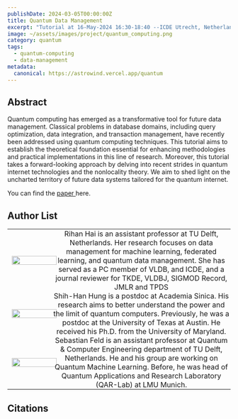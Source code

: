 ```yaml
---
publishDate: 2024-03-05T00:00:00Z
title: Quantum Data Management
excerpt: "Tutorial at 16-May-2024 16:30-18:40 --ICDE Utrecht, Netherlands"
image: ~/assets/images/project/quantum_computing.png
category: quantum
tags:
  - quantum-computing
  - data-management
metadata:
  canonical: https://astrowind.vercel.app/quantum
---
```


<style>
/* header {
    background-image: url('src/assets/images/project/quantum_computing.png');
    color: white;
} */
header p {
  color: white !important;
}

table {
  width: 100%;
  border-collapse: collapse;
}
td {
  /* border: 2px solid #ccc; */
  text-align: center;
  padding:0;
  margin:0;
  vertical-align:middle;
  width:auto;
}
img {
  width: 100%; /* Make images responsive within the cell */
  max-width: 100%; /* Limit maximum size */
  height: auto;
  margin: 5%;
  padding: 5%;
}
/* 
table col:first-child {
  width: 150px; /* Set width of the first column 
} */
</style>


## Abstract
Quantum computing has emerged as a transformative tool for future data management. Classical problems in database domains, including query optimization, data integration, and transaction management, have recently been addressed using quantum computing techniques. This tutorial aims to establish the theoretical foundation essential for enhancing methodologies and practical implementations in this line of research. Moreover, this tutorial takes a forward-looking approach by delving into recent strides in quantum internet technologies and the nonlocality theory. We aim to shed light on the uncharted territory of future data systems tailored for the quantum internet.

You can find the <a href="https://arxiv.org/pdf/2403.02856" target="_blank"> paper </a> here.

## Author List

<table>
  <colgroup>
    <col style="width: 20%;">
    <col style="width: auto;">
  </colgroup>
  <tr>
    <td><Image src="/src/assets/images/people/Rihan_Hai-WIS.jpg"></td>
    <td>Rihan Hai is an assistant professor at TU Delft, Netherlands. Her research focuses on data management for machine learning, federated learning, and quantum data management. She has served as a PC member of VLDB, and ICDE, and a journal reviewer for TKDE, VLDBJ, SIGMOD Record, JMLR and TPDS</td>
  </tr>
  <tr>
    <td><Image src="/src/assets/images/icde-tutorial/shih_han_hung_photo.jpg"></td>
    <td>Shih-Han Hung is a postdoc at Academia Sinica. His research aims to better understand the power and the limit of quantum computers. Previously, he was a postdoc at the University of Texas at Austin. He received his Ph.D. from the University of Maryland.</td>
  </tr>
  <tr>
    <td><Image src="/src/assets/images/icde-tutorial/sebastian_feld_photo.jpg"></td>
    <td>Sebastian Feld is an assistant professor at Quantum & Computer Engineering department of TU Delft, Netherlands. He and his group are working on Quantum Machine Learning. Before, he was head of Quantum Applications and Research Laboratory (QAR-Lab) at LMU Munich.</td>
  </tr>
</table>

<!-- | | | -->
<!-- |:--------------:|:---------:|
| ![image-1](~/assets/images/people/Rihan_Hai-WIS.jpg) | Rihan Hai is an assistant professor at TU Delft, Netherlands. Her research focuses on data management for machine learning, federated learning, and quantum data management. She has served as a PC member of VLDB, and ICDE, and a journal reviewer for TKDE, VLDBJ, SIGMOD Record, JMLR and TPDS |
| ![image-2](~/assets/images/icde-tutorial/shih_han_hung_photo.jpg) | Shih-Han Hung is a postdoc at Academia Sinica. His research aims to better understand the power and the limit of quantum computers. Previously, he was a postdoc at the University of Texas at Austin. He received his Ph.D. from the University of Maryland. |
| ![image-3](~/assets/images/icde-tutorial/sebastian_feld_photo.jpg) | Sebastian Feld is an assistant professor at Quantum & Computer Engineering department of TU Delft, Netherlands. He and his group are working on Quantum Machine Learning. Before, he was head of Quantum Applications and Research Laboratory (QAR-Lab) at LMU Munich. | -->

<!-- | <img src="src\assets\images\people\Rihan_Hai-WIS.jpg"> | Rihan Hai | (TU Delft) |
| <img src="src\assets\images\icde-tutorial\shih_han_hung_photo.jpg"> | Shih-Han Hung | (Academia Sinica)  |
| <img src = "src\assets\images\icde-tutorial\sebastian_feld_photo.jpg"> | Sebastian Fund | (TU Delft)  | -->


<!-- 
  <a href="https://rihanhai.com/"> <img src="src\assets\images\people\Rihan_Hai-WIS.jpg" style=""> Rihan Hai </a> (TU Delft) <br>
  <a href=""> <img src="src\assets\images\icde-tutorial\shih_han_hung_photo.jpg"> Shih-Han Hung</a> (Academia Sinica) <br>
  <a href="">  <img src = "src\assets\images\icde-tutorial\sebastian_feld_photo.jpg"> Sebastian Fund</a> (TU Delft) <br> -->



## Citations
<script src="https://bibbase.org/show?bib=https%3A%2F%2Fbibbase.org%2Fnetwork%2Ffiles%2FxPqktJvYg9sSEWvb7&noBootstrap=1&jsonp=1"></script>


